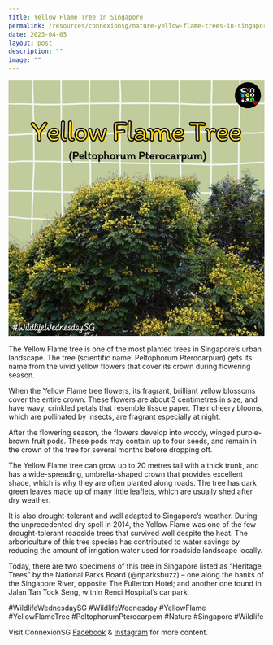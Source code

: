 ```yaml
---
title: Yellow Flame Tree in Singapore
permalink: /resources/connexionsg/nature-yellow-flame-trees-in-singapore/
date: 2023-04-05
layout: post
description: ""
image: ""
---
```

![](/images/connexionsg/2023/yellow%20flame%20tree.png)


The Yellow Flame tree is one of the most planted trees in Singapore’s urban landscape. The tree (scientific name: Peltophorum Pterocarpum) gets its name from the vivid yellow flowers that cover its crown during flowering season.

When the Yellow Flame tree flowers, its fragrant, brilliant yellow blossoms cover the entire crown. These flowers are about 3 centimetres in size, and have wavy, crinkled petals that resemble tissue paper. Their cheery blooms, which are pollinated by insects, are fragrant especially at night.

After the flowering season, the flowers develop into woody, winged purple-brown fruit pods. These pods may contain up to four seeds, and remain in the crown of the tree for several months before dropping off.

The Yellow Flame tree can grow up to 20 metres tall with a thick trunk, and has a wide-spreading, umbrella-shaped crown that provides excellent shade, which is why they are often planted along roads. The tree has dark green leaves made up of many little leaflets, which are usually shed after dry weather.

It is also drought-tolerant and well adapted to Singapore’s weather. During the unprecedented dry spell in 2014, the Yellow Flame was one of the few drought-tolerant roadside trees that survived well despite the heat. The arboriculture of this tree species has contributed to water savings by reducing the amount of irrigation water used for roadside landscape locally.

Today, there are two specimens of this tree in Singapore listed as “Heritage Trees” by the National Parks Board (@nparksbuzz) – one along the banks of the Singapore River, opposite The Fullerton Hotel; and another one found in Jalan Tan Tock Seng, within Renci Hospital’s car park.

#WildlifeWednesdaySG #WildlifeWednesday #YellowFlame #YellowFlameTree #PeltophorumPterocarpem #Nature #Singapore #Wildlife

Visit ConnexionSG [Facebook](https://www.facebook.com/ConnexionSG) & [Instagram](https://www.instagram.com/connexionsg/) for more content.